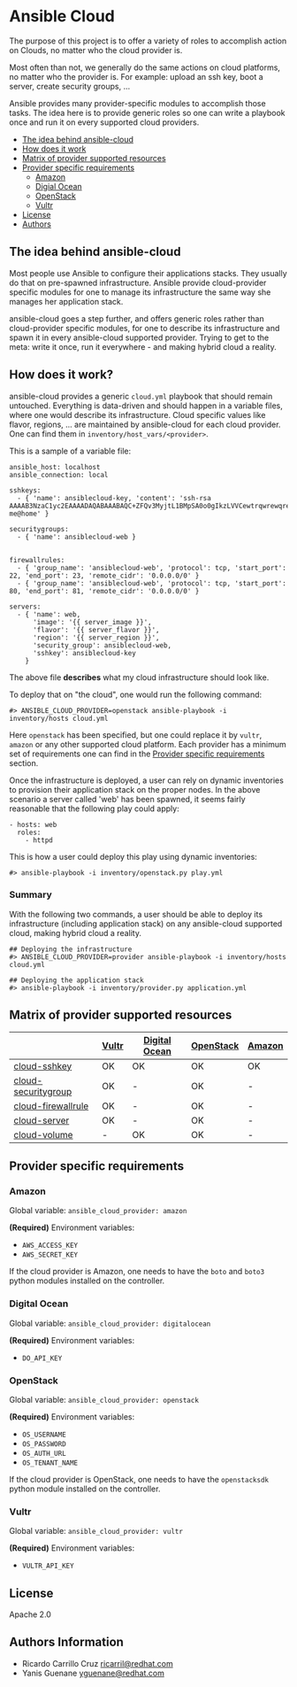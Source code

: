 # Ansible Cloud

The purpose of this project is to offer a variety of roles to accomplish action on Clouds, no matter who the cloud provider is.

Most often than not, we generally do the same actions on cloud platforms, no matter who the provider is. For example: upload an ssh key, boot a server, create security groups, ...

Ansible provides many provider-specific modules to accomplish those tasks. The idea here is to provide generic roles so one can write a playbook once and run it on every supported cloud providers.

- [The idea behind ansible-cloud](#the-idea-behind-ansible-cloud)
- [How does it work](#how-does-it-work?)
- [Matrix of provider supported resources](#matrix-of-provider-supported-resources)
- [Provider specific requirements](#provider-specific-requirements)
  * [Amazon](#amazon)
  * [Digial Ocean](#digital-ocean)
  * [OpenStack](#openstack)
  * [Vultr](#vultr)
- [License](#license)
- [Authors](#authors-information)

## The idea behind ansible-cloud

Most people use Ansible to configure their applications stacks. They usually do that on pre-spawned infrastructure.
Ansible provide cloud-provider specific modules for one to manage its infrastructure the same way she manages her application stack.

ansible-cloud goes a step further, and offers generic roles rather than cloud-provider specific modules, for one to describe its infrastructure and spawn it in every ansible-cloud supported provider. Trying to get to the meta: write it once, run it everywhere - and making hybrid cloud a reality.

## How does it work?

ansible-cloud provides a generic `cloud.yml` playbook that should remain untouched. Everything is data-driven and should happen in a variable files, where one would describe its infrastructure. Cloud specific values like flavor, regions, ... are maintained by ansible-cloud for each cloud provider. One can find them in `inventory/host_vars/<provider>`.

This is a sample of a variable file:

```
ansible_host: localhost
ansible_connection: local

sshkeys:
  - { 'name': ansiblecloud-key, 'content': 'ssh-rsa AAAAB3NzaC1yc2EAAAADAQABAAABAQC+ZFQv3MyjtL1BMpSA0o0gIkzLVVCewtrqwrewqrewqrqNowQ7FSvVWUdAbTq00U7Xzak1ANIYLJyn+0r7olsdG4XEiUR0dqgC99kbT/QhY5mLe5lpl7JUjW9ctn00hNmt+TswpatCKWPNwdeAJT2ERynZaqPobENgvIq7jfOFWQIVew7qFeZygxsPVn36EUr2Cdq7Nb7U0XFXh3x1p0v0+MbL4tiJwPlMAGvFTKIMt+EaA+AsRIxiOo9CMk5ZuOl9pT8h5vNuEOcvS0qx4v44EAD2VOsCVCcrPNMcpuSzZP8dRTGU9wRREAWXngD0Zq9YJMH38VTxHiskoBw1NnPz me@home' }

securitygroups:
  - { 'name': ansiblecloud-web }


firewallrules:
  - { 'group_name': 'ansiblecloud-web', 'protocol': tcp, 'start_port': 22, 'end_port': 23, 'remote_cidr': '0.0.0.0/0' }
  - { 'group_name': 'ansiblecloud-web', 'protocol': tcp, 'start_port': 80, 'end_port': 81, 'remote_cidr': '0.0.0.0/0' }

servers:
  - { 'name': web,
      'image': '{{ server_image }}',
      'flavor': '{{ server_flavor }}',
      'region': '{{ server_region }}',
      'security_group': ansiblecloud-web,
      'sshkey': ansiblecloud-key
    }
```

The above file **describes** what my cloud infrastructure should look like.

To deploy that on "the cloud", one would run the following command:

```
#> ANSIBLE_CLOUD_PROVIDER=openstack ansible-playbook -i inventory/hosts cloud.yml
```

Here `openstack` has been specified, but one could replace it by `vultr`, `amazon` or any other supported cloud platform.
Each provider has a minimum set of requirements one can find in the [Provider specific requirements](#provider-specific-requirements) section.

Once the infrastructure is deployed, a user can rely on dynamic inventories to provision their application stack on the proper nodes.
In the above scenario a server called 'web' has been spawned, it seems fairly reasonable that the following play could apply:

```
- hosts: web
  roles:
    - httpd
```

This is how a user could deploy this play using dynamic inventories:

```
#> ansible-playbook -i inventory/openstack.py play.yml
```

### Summary

With the following two commands, a user should be able to deploy its infrastructure (including application stack) on any ansible-cloud supported cloud,
making hybrid cloud a reality.

```
## Deploying the infrastructure
#> ANSIBLE_CLOUD_PROVIDER=provider ansible-playbook -i inventory/hosts cloud.yml

## Deploying the application stack
#> ansible-playbook -i inventory/provider.py application.yml
```

## Matrix of provider supported resources

|                                                                                       | [Vultr](https://www.vultr.com) | [Digital Ocean](https://www.digitalocean.com) | [OpenStack](https://www.openstack.org/) | [Amazon](https://aws.amazon.com) |
| ------------------------------------------------------------------------------------- | ------------------------------ | --------------------------------------------- | --------------------------------------- | -------------------------------- |
| [cloud-sshkey](https://github.com/redhat-cip/ansible-role-cloud-sshkey)               | OK                             | OK                                            | OK                                      | OK                               |
| [cloud-securitygroup](https://github.com/redhat-cip/ansible-role-cloud-securitygroup) | OK                             | -                                             | OK                                      | -                                |
| [cloud-firewallrule](https://github.com/redhat-cip/ansible-role-cloud-firewallrule)   | OK                             | -                                             | OK                                      | -                                |
| [cloud-server](https://github.com/redhat-cip/ansible-role-cloud-server)               | OK                             | -                                             | OK                                      | -                                |
| [cloud-volume](https://github.com/redhat-cip/ansible-role-cloud-volume)               | -                              | OK                                             | OK                                      | -                                |

## Provider specific requirements

### Amazon

Global variable: `ansible_cloud_provider: amazon`

**(Required)** Environment variables:

  * `AWS_ACCESS_KEY`
  * `AWS_SECRET_KEY`

If the cloud provider is Amazon, one needs to have the `boto` and `boto3` python modules installed on the controller.

### Digital Ocean

Global variable: `ansible_cloud_provider: digitalocean`

**(Required)** Environment variables:

  * `DO_API_KEY`

### OpenStack

Global variable: `ansible_cloud_provider: openstack`

**(Required)** Environment variables:

  * `OS_USERNAME`
  * `OS_PASSWORD`
  * `OS_AUTH_URL`
  * `OS_TENANT_NAME`

If the cloud provider is OpenStack, one needs to have the `openstacksdk` python module installed on the controller.


### Vultr

Global variable: `ansible_cloud_provider: vultr`

**(Required)** Environment variables:

  * `VULTR_API_KEY`

## License

Apache 2.0

## Authors Information

  - Ricardo Carrillo Cruz  <ricarril@redhat.com>
  - Yanis Guenane  <yguenane@redhat.com>
